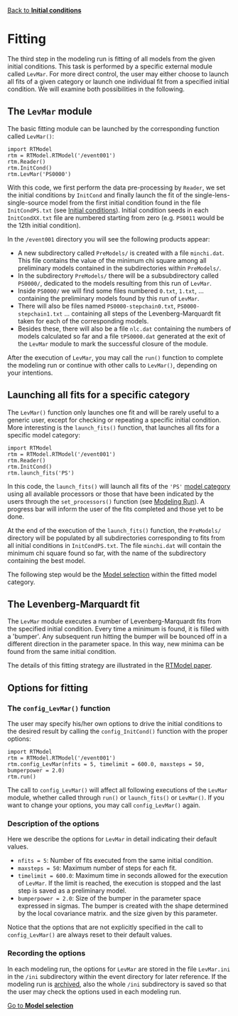 [Back to **Initial conditions**](InitCond.md)

# Fitting

The third step in the modeling run is fitting of all models from the given initial conditions. This task is performed by a specific external module called `LevMar`. For more direct control, the user may either choose to launch all fits of a given category or launch one individual fit from a specified initial condition. We will examine both possibilities in the following.

## The `LevMar` module

The basic fitting module can be launched by the corresponding function called `LevMar()`:

```
import RTModel
rtm = RTModel.RTModel('/event001')
rtm.Reader()
rtm.InitCond()
rtm.LevMar('PS0000')
```

With this code, we first perform the data pre-processing by `Reader`, we set the initial conditions by `InitCond` and finally launch the fit of the single-lens-single-source model from the first initial condition found in the file `InitCondPS.txt` (see [Initial conditions](InitCond.md)). Initial condition seeds in each `InitCondXX.txt` file are numbered starting from zero (e.g. `PS0011` would be the 12th initial condition).

In the `/event001` directory you will see the following products appear:
- A new subdirectory called `PreModels/` is created with a file `minchi.dat`. This file contains the value of the minimum chi square among all  preliminary models contained in the subdirectories within `PreModels/`.
- In the subdirectory `PreModels/` there will be a subsubdirectory called `PS0000/`, dedicated to the models resulting from this run of `LevMar`.
- Inside `PS0000/` we will find some files numbered `0.txt`, `1.txt`, ... containing the preliminary models found by this run of `LevMar`.
- There will also be files named `PS0000-stepchain0.txt`, `PS0000-stepchain1.txt` ... containing all steps of the Levenberg-Marquardt fit taken for each of the corresponding models.
- Besides these, there will also be a file `nlc.dat` containing the numbers of models calculated so far and a file `tPS0000.dat` generated at the exit of the `LevMar` module to mark the successful closure of the module.

After the execution of `LevMar`, you may call the `run()` function to complete the modeling run or continue with other calls to `LevMar()`, depending on your intentions.

## Launching all fits for a specific category

The `LevMar()` function only launches one fit and will be rarely useful to a generic user, except for checking or repeating a specific initial condition. More interesting is the `launch_fits()` function, that launches all fits for a specific model category:

```
import RTModel
rtm = RTModel.RTModel('/event001')
rtm.Reader()
rtm.InitCond()
rtm.launch_fits('PS')
```

In this code, the `launch_fits()` will launch all fits of the `'PS'` [model category](ModelCategories.md) using all available processors or those that have been indicated by the users through the `set_processors()` function (see [Modeling Run](ModelingRun.md)). A progress bar will inform the user of the fits completed and those yet to be done.

At the end of the execution of the `launch_fits()` function, the `PreModels/` directory will be populated by all subdirectories corresponding to fits from all initial conditions in `InitCondPS.txt`. The file `minchi.dat` will contain the minimum chi square found so far, with the name of the subdirectory containing the best model.

The following step would be the [Model selection](ModelSelection.md) within the fitted model category.

## The Levenberg-Marquardt fit

The `LevMar` module executes a number of Levenberg-Marquardt fits from the specified initial condition. Every time a minimum is found, it is filled with a 'bumper'. Any subsequent run hitting the bumper will be bounced off in a different direction in the parameter space. In this way, new minima can be found from the same initial condition.

The details of this fitting strategy are illustrated in the [RTModel paper](https://ui.adsabs.harvard.edu/abs/2024A%26A...688A..83B/abstract). 

## Options for fitting

### The `config_LevMar()` function

The user may specify his/her own options to drive the initial conditions to the desired result by calling the `config_InitCond()` function with the proper options:

```
import RTModel
rtm = RTModel.RTModel('/event001')
rtm.config_LevMar(nfits = 5, timelimit = 600.0, maxsteps = 50, bumperpower = 2.0)
rtm.run()
```

The call to `config_LevMar()` will affect all following executions of the `LevMar` module, whether called through `run()` or `launch_fits()` or `LevMar()`. If you want to change your options, you may call `config_LevMar()` again.

### Description of the options

Here we describe the options for `LevMar` in detail indicating their default values.

- `nfits = 5`: Number of fits executed from the same initial condition.
- `maxsteps = 50`: Maximum number of steps for each fit.
- `timelimit = 600.0`: Maximum time in seconds allowed for the execution of `LevMar`. If the limit is reached, the execution is stopped and the last step is saved as a preliminary model.
- `bumperpower = 2.0`: Size of the bumper in the parameter space expressed in sigmas. The bumper is created with the shape determined by the local covariance matrix. and the size given by this parameter.

Notice that the options that are not explicitly specified in the call to `config_LevMar()` are always reset to their default values.

### Recording the options

In each modeling run, the options for `LevMar` are stored in the file `LevMar.ini` in the `/ini` subdirectory within the event directory for later reference. If the modeling run is [archived](Archive.md), also the whole `/ini` subdirectory is saved so that the user may check the options used in each modeling run.

[Go to **Model selection**](ModelSelection.md)
